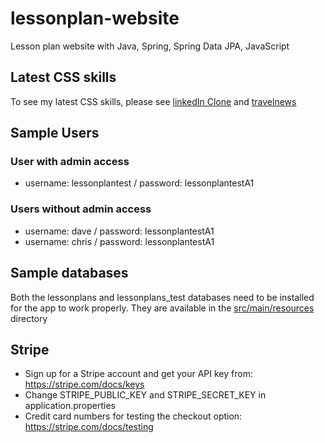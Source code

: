 # lessonplan-website
Lesson plan website with Java, Spring, Spring Data JPA, JavaScript

## Latest CSS skills
To see my latest CSS skills, please see [linkedIn Clone](https://github.com/chrisenoch/linkedin_clone) and [travelnews](https://github.com/chrisenoch/travelnews)

## Sample Users
### User with admin access
 - username: lessonplantest / password: lessonplantestA1

### Users without admin access
 - username: dave / password: lessonplantestA1
 - username: chris / password: lessonplantestA1

## Sample databases
Both the lessonplans and lessonplans_test databases need to be installed for the app to work properly. They are available in the [src/main/resources](https://github.com/chrisenoch/lessonplan-website/tree/develop/src/main/resources) directory

## Stripe
 - Sign up for a Stripe account and get your API key from: https://stripe.com/docs/keys  
 - Change STRIPE_PUBLIC_KEY and STRIPE_SECRET_KEY in application.properties
 - Credit card numbers for testing the checkout option: https://stripe.com/docs/testing

